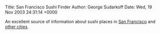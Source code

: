 Title: San Francisco Sushi Finder
Author: George Sudarkoff
Date: Wed, 19 Nov 2003 24:31:14 +0000

An excellent source of information about sushi places in [San
Francisco](http://sanfrancisco.sushifinder.com/) and [other
cities](http://sushifinder.com/).
